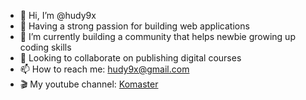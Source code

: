 - 👋 Hi, I’m @hudy9x
- 👀 Having a strong passion for building web applications
- 🌱 I’m currently building a community that helps newbie growing up coding skills
- 💞️ Looking to collaborate on publishing digital courses  
- 📫 How to reach me: hudy9x@gmail.com
- 🎬 My youtube channel: [Komaster](https://www.youtube.com/@hudy9x)

<!---
hudy9x/hudy9x is a ✨ special ✨ repository because its `README.md` (this file) appears on your GitHub profile.
You can click the Preview link to take a look at your changes.
--->
